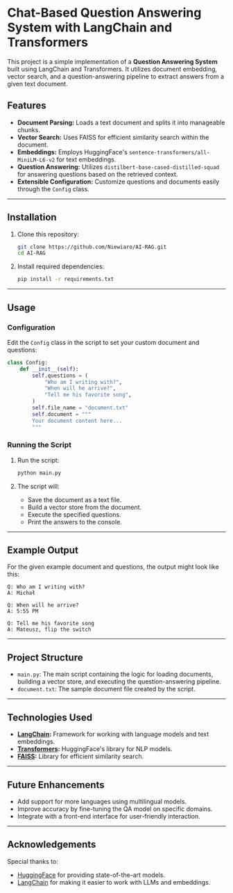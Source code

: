 # Chat-Based Question Answering System with LangChain and Transformers

This project is a simple implementation of a **Question Answering System** built using LangChain and Transformers. It utilizes document embedding, vector search, and a question-answering pipeline to extract answers from a given text document.

## Features

- **Document Parsing:** Loads a text document and splits it into manageable chunks.
- **Vector Search:** Uses FAISS for efficient similarity search within the document.
- **Embeddings:** Employs HuggingFace's `sentence-transformers/all-MiniLM-L6-v2` for text embeddings.
- **Question Answering:** Utilizes `distilbert-base-cased-distilled-squad` for answering questions based on the retrieved context.
- **Extensible Configuration:** Customize questions and documents easily through the `Config` class.

---

## Installation

1. Clone this repository:
   ```bash
   git clone https://github.com/Niewiaro/AI-RAG.git
   cd AI-RAG
   ```

2. Install required dependencies:
   ```bash
   pip install -r requirements.txt
   ```

---

## Usage

### Configuration

Edit the `Config` class in the script to set your custom document and questions:
```python
class Config:
    def __init__(self):
        self.questions = (
            "Who am I writing with?",
            "When will he arrive?",
            "Tell me his favorite song",
        )
        self.file_name = "document.txt"
        self.document = """
        Your document content here...
        """
```

### Running the Script

1. Run the script:
   ```bash
   python main.py
   ```

2. The script will:
   - Save the document as a text file.
   - Build a vector store from the document.
   - Execute the specified questions.
   - Print the answers to the console.

---

## Example Output

For the given example document and questions, the output might look like this:

```
Q: Who am I writing with?
A: Michał

Q: When will he arrive?
A: 5:55 PM

Q: Tell me his favorite song
A: Mateusz, flip the switch
```

---

## Project Structure

- `main.py`: The main script containing the logic for loading documents, building a vector store, and executing the question-answering pipeline.
- `document.txt`: The sample document file created by the script.

---

## Technologies Used

- **[LangChain](https://github.com/hwchase17/langchain):** Framework for working with language models and text embeddings.
- **[Transformers](https://github.com/huggingface/transformers):** HuggingFace's library for NLP models.
- **[FAISS](https://github.com/facebookresearch/faiss):** Library for efficient similarity search.

---

## Future Enhancements

- Add support for more languages using multilingual models.
- Improve accuracy by fine-tuning the QA model on specific domains.
- Integrate with a front-end interface for user-friendly interaction.

---

## Acknowledgements

Special thanks to:
- [HuggingFace](https://huggingface.co/) for providing state-of-the-art models.
- [LangChain](https://langchain.com/) for making it easier to work with LLMs and embeddings. 
